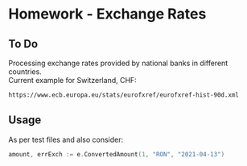 # Homework - Exchange Rates
## To Do
Processing exchange rates provided by national banks in different countries.<br/>
Current example for Switzerland, CHF:
```html
https://www.ecb.europa.eu/stats/eurofxref/eurofxref-hist-90d.xml
```

## Usage
As per test files and also consider:
```go
amount, errExch := e.ConvertedAmount(1, "RON", "2021-04-13")
```

